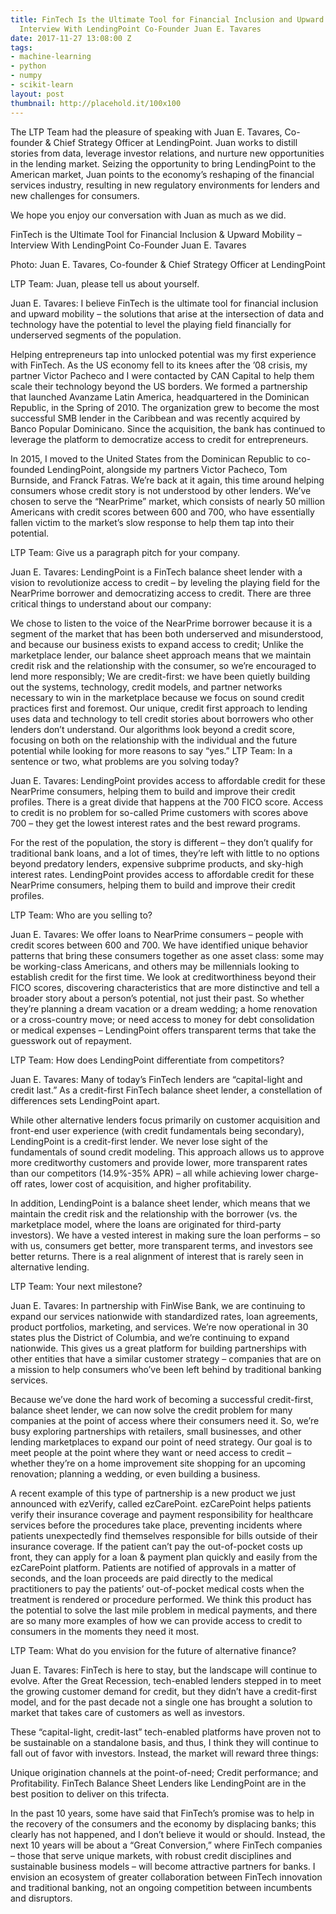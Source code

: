 ```yaml
---
title: FinTech Is the Ultimate Tool for Financial Inclusion and Upward Mobility –
  Interview With LendingPoint Co-Founder Juan E. Tavares
date: 2017-11-27 13:08:00 Z
tags:
- machine-learning
- python
- numpy
- scikit-learn
layout: post
thumbnail: http://placehold.it/100x100
---
```


The LTP Team had the pleasure of speaking with Juan E. Tavares, Co-founder & Chief Strategy Officer at LendingPoint. Juan works to distill stories from data, leverage investor relations, and nurture new opportunities in the lending market. <!--more-->Seizing the opportunity to bring LendingPoint to the American market, Juan points to the economy’s reshaping of the financial services industry, resulting in new regulatory environments for lenders and new challenges for consumers.

We hope you enjoy our conversation with Juan as much as we did.

FinTech is the Ultimate Tool for Financial Inclusion & Upward Mobility – Interview With LendingPoint Co-Founder Juan E. Tavares

Photo: Juan E. Tavares, Co-founder & Chief Strategy Officer at LendingPoint

LTP Team: Juan, please tell us about yourself.

Juan E. Tavares: I believe FinTech is the ultimate tool for financial inclusion and upward mobility – the solutions that arise at the intersection of data and technology have the potential to level the playing field financially for underserved segments of the population.

Helping entrepreneurs tap into unlocked potential was my first experience with FinTech. As the US economy fell to its knees after the ’08 crisis, my partner Victor Pacheco and I were contacted by CAN Capital to help them scale their technology beyond the US borders. We formed a partnership that launched Avanzame Latin America, headquartered in the Dominican Republic, in the Spring of 2010. The organization grew to become the most successful SMB lender in the Caribbean and was recently acquired by Banco Popular Dominicano. Since the acquisition, the bank has continued to leverage the platform to democratize access to credit for entrepreneurs.

In 2015, I moved to the United States from the Dominican Republic to co-founded LendingPoint, alongside my partners Victor Pacheco, Tom Burnside, and Franck Fatras. We’re back at it again, this time around helping consumers whose credit story is not understood by other lenders. We’ve chosen to serve the “NearPrime” market, which consists of nearly 50 million Americans with credit scores between 600 and 700, who have essentially fallen victim to the market’s slow response to help them tap into their potential.

LTP Team: Give us a paragraph pitch for your company.

Juan E. Tavares: LendingPoint is a FinTech balance sheet lender with a vision to revolutionize access to credit – by leveling the playing field for the NearPrime borrower and democratizing access to credit. There are three critical things to understand about our company:

We chose to listen to the voice of the NearPrime borrower because it is a segment of the market that has been both underserved and misunderstood, and because our business exists to expand access to credit;
Unlike the marketplace lender, our balance sheet approach means that we maintain credit risk and the relationship with the consumer, so we’re encouraged to lend more responsibly;
We are credit-first: we have been quietly building out the systems, technology, credit models, and partner networks necessary to win in the marketplace because we focus on sound credit practices first and foremost. Our unique, credit first approach to lending uses data and technology to tell credit stories about borrowers who other lenders don’t understand. Our algorithms look beyond a credit score, focusing on both on the relationship with the individual and the future potential while looking for more reasons to say “yes.”
LTP Team: In a sentence or two, what problems are you solving today?

Juan E. Tavares: LendingPoint provides access to affordable credit for these NearPrime consumers, helping them to build and improve their credit profiles. There is a great divide that happens at the 700 FICO score. Access to credit is no problem for so-called Prime customers with scores above 700 – they get the lowest interest rates and the best reward programs.

For the rest of the population, the story is different – they don’t qualify for traditional bank loans, and a lot of times, they’re left with little to no options beyond predatory lenders, expensive subprime products, and sky-high interest rates. LendingPoint provides access to affordable credit for these NearPrime consumers, helping them to build and improve their credit profiles.

LTP Team: Who are you selling to?

Juan E. Tavares: We offer loans to NearPrime consumers – people with credit scores between 600 and 700. We have identified unique behavior patterns that bring these consumers together as one asset class: some may be working-class Americans, and others may be millennials looking to establish credit for the first time. We look at creditworthiness beyond their FICO scores, discovering characteristics that are more distinctive and tell a broader story about a person’s potential, not just their past. So whether they’re planning a dream vacation or a dream wedding; a home renovation or a cross-country move; or need access to money for debt consolidation or medical expenses – LendingPoint offers transparent terms that take the guesswork out of repayment.

LTP Team: How does LendingPoint differentiate from competitors?

Juan E. Tavares: Many of today’s FinTech lenders are “capital-light and credit last.” As a credit-first FinTech balance sheet lender, a constellation of differences sets LendingPoint apart.

While other alternative lenders focus primarily on customer acquisition and front-end user experience (with credit fundamentals being secondary), LendingPoint is a credit-first lender. We never lose sight of the fundamentals of sound credit modeling. This approach allows us to approve more creditworthy customers and provide lower, more transparent rates than our competitors (14.9%-35% APR) – all while achieving lower charge-off rates, lower cost of acquisition, and higher profitability.

In addition, LendingPoint is a balance sheet lender, which means that we maintain the credit risk and the relationship with the borrower (vs. the marketplace model, where the loans are originated for third-party investors). We have a vested interest in making sure the loan performs – so with us, consumers get better, more transparent terms, and investors see better returns. There is a real alignment of interest that is rarely seen in alternative lending.

LTP Team: Your next milestone?

Juan E. Tavares: In partnership with FinWise Bank, we are continuing to expand our services nationwide with standardized rates, loan agreements, product portfolios, marketing, and services. We’re now operational in 30 states plus the District of Columbia, and we’re continuing to expand nationwide. This gives us a great platform for building partnerships with other entities that have a similar customer strategy – companies that are on a mission to help consumers who’ve been left behind by traditional banking services.

Because we’ve done the hard work of becoming a successful credit-first, balance sheet lender, we can now solve the credit problem for many companies at the point of access where their consumers need it. So, we’re busy exploring partnerships with retailers, small businesses, and other lending marketplaces to expand our point of need strategy. Our goal is to meet people at the point where they want or need access to credit – whether they’re on a home improvement site shopping for an upcoming renovation; planning a wedding, or even building a business.

A recent example of this type of partnership is a new product we just announced with ezVerify, called ezCarePoint. ezCarePoint helps patients verify their insurance coverage and payment responsibility for healthcare services before the procedures take place, preventing incidents where patients unexpectedly find themselves responsible for bills outside of their insurance coverage. If the patient can’t pay the out-of-pocket costs up front, they can apply for a loan & payment plan quickly and easily from the ezCarePoint platform. Patients are notified of approvals in a matter of seconds, and the loan proceeds are paid directly to the medical practitioners to pay the patients’ out-of-pocket medical costs when the treatment is rendered or procedure performed. We think this product has the potential to solve the last mile problem in medical payments, and there are so many more examples of how we can provide access to credit to consumers in the moments they need it most.

LTP Team: What do you envision for the future of alternative finance?

Juan E. Tavares: FinTech is here to stay, but the landscape will continue to evolve. After the Great Recession, tech-enabled lenders stepped in to meet the growing customer demand for credit, but they didn’t have a credit-first model, and for the past decade not a single one has brought a solution to market that takes care of customers as well as investors.

These “capital-light, credit-last” tech-enabled platforms have proven not to be sustainable on a standalone basis, and thus, I think they will continue to fall out of favor with investors. Instead, the market will reward three things:

Unique origination channels at the point-of-need;
Credit performance; and
Profitability.
FinTech Balance Sheet Lenders like LendingPoint are in the best position to deliver on this trifecta.

In the past 10 years, some have said that FinTech’s promise was to help in the recovery of the consumers and the economy by displacing banks; this clearly has not happened, and I don’t believe it would or should. Instead, the next 10 years will be about a “Great Conversion,” where FinTech companies – those that serve unique markets, with robust credit disciplines and sustainable business models – will become attractive partners for banks. I envision an ecosystem of greater collaboration between FinTech innovation and traditional banking, not an ongoing competition between incumbents and disruptors.